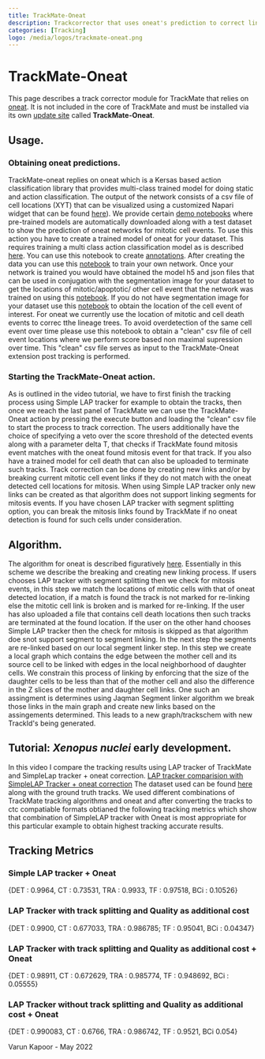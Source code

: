 ```yaml
---
title: TrackMate-Oneat
description: Trackcorrector that uses oneat's prediction to correct lineage trees
categories: [Tracking]
logo: /media/logos/trackmate-oneat.png
---
```


# TrackMate-Oneat

This page describes a track corrector module for TrackMate that relies on [oneat](https://pypi.org/project/oneat/). It is not included in the core of TrackMate and must be installed via its own [update site](/update-sites/following) called **TrackMate-Oneat**.

## Usage.
### Obtaining oneat predictions.
TrackMate-oneat replies on oneat which is a Kersas based action classification library that provides multi-class trained model for doing static and action classification. The output of the network consists of a csv file of cell locations (XYT) that can be visualized using a customized Napari widget that can be found [here](https://github.com/Kapoorlabs-CAPED/CAPED-AI-oneat/blob/main/Notebooks/Visualize_seg_free_action_classification_napari.ipynb)). We provide certain [demo notebooks](https://github.com/Kapoorlabs-CAPED/CAPED-AI-oneat/tree/main/Demo) where pre-trained models are automatically downloaded along with a test dataset to show the prediction of oneat networks for mitotic cell events.
To use this action you have to create a trained model of oneat for your dataset. This requires training a multi class action classification model as is described 
[here](https://github.com/Kapoorlabs-CAPED/CAPED-AI-oneat/blob/main/Notebooks/Segmentation_free_dynamic_training_data_creator.ipynb). You can use this notebook to create [annotations](https://github.com/Kapoorlabs-CAPED/CAPED-AI-oneat/blob/main/Notebooks/Training_data_maker.ipynb). After creating the data you can use this [notebook](https://github.com/Kapoorlabs-CAPED/CAPED-AI-oneat/blob/main/Notebooks/Train_action_classification_model.ipynb) to train your own network. Once your network is trained you would have obtained the model h5 and json files that can be used in conjugation with the segmentation image for your dataset to get the locations of mitotic/apoptotic/ other cell event that the network was trained on using this [notebook](https://github.com/Kapoorlabs-CAPED/CAPED-AI-oneat/blob/main/Notebooks/Visualize_seg_with_action_classification_napari.ipynb). If you do not have segmentation image for your dataset use this [notebook](https://github.com/Kapoorlabs-CAPED/CAPED-AI-oneat/blob/main/Notebooks/Visualize_seg_free_action_classification_napari.ipynb) to obtain the location of the cell event of interest. For oneat we currently use the location of mitotic and cell death events to correc tthe lineage trees. To avoid overdetection of the same cell event over time please use this notebook to obtain a "clean" csv file of cell event locations where we perform score based non maximal supression over time. This "clean" csv file serves as input to the TrackMate-Oneat extension post tracking is performed. 



### Starting the TrackMate-Oneat action.
As is outlined in the video tutorial, we have to first finish the tracking process using Simple LAP tracker for example to obtain the tracks, then once we reach the last panel of TrackMate we can use the TrackMate-Oneat action by pressing the execute button and loading the "clean" csv file to start the process to track correction. The users additionally have the choice of specifying a veto over the score threshold of the detected events along with a parameter delta T, that checks if TrackMate found mitosis event matches with the oneat found mitosis event for that track. If you also have a trained model for cell death that can also be uploaded to terminate such tracks. Track correction can be done by creating new links and/or by breaking current mitotic cell event links if they do not match with the oneat detected cell locations for mitosis. When using Simple LAP tracker only new links can be created as that algorithm does not support linking segments for mitosis events. If you have chosen LAP tracker with segment splitting option, you can break the mitosis links found by TrackMate if no oneat detection is found for such cells under consideration.

## Algorithm.

The algorithm for oneat is described figuratively [here](https://github.com/kapoorlab/imagej.github.io/blob/main/media/plugins/trackmate/actions/TrackMate-oneat-algorithm.jpg).
Essentially in this scheme we describe the breaking and creating new linking process. If users chooses LAP tracker with segment splitting then we check for mitosis events, in this step we match the locations of mitotic cells with that of oneat detected location, if a match is found the track is not marked for re-linking else the mitotic cell link is broken and is marked for re-linking. If the user has also uploaded a file that contains cell death locations then such tracks are terminated at the found location. If the user on the other hand chooses Simple LAP tracker then the check for mitosis is skipped as that algorithm doe snot support segment to segment linking. In the next step the segments are re-linked based on our local segment linker step. In this step we create a local graph which contains the edge between the mother cell and its source cell to be linked with edges in the local neighborhood of daughter cells. We constrain this process of linking by enforcing that the size of the daughter cells to be less than that of the mother cell and  also the difference in the Z slices of the mother and daughter cell links. One such an assingment is determines using Jaqman Segment linker algorithm we break those links in the main graph and create new links based on the assingements determined. This leads to a new graph/trackschem with new TrackId's being generated.


## Tutorial: *Xenopus nuclei* early development.
In this video I compare the tracking results using LAP tracker of TrackMate and SimpleLap tracker + oneat correction. 
[LAP tracker comparision with SimpleLAP Tracker + oneat correction](https://youtu.be/9HZvWxr2fsY) The dataset used can be found [here](https://zenodo.org/record/6591369#.YpOTwXZBy3A) along with the ground truth tracks. We used different combinations of TrackMate tracking algorithms and oneat and after converting the tracks to ctc compatiable formats obtianed the following tracking metrics which show that combination of SimpleLAP tracker with Oneat is most appropriate for this particular example to obtain highest tracking accurate results.

## Tracking Metrics

### Simple LAP tracker + Oneat

{DET : 0.9964,    CT : 0.73531,   TRA : 0.9933,    TF : 0.97518,  BCi : 0.10526}

### LAP Tracker with track splitting and Quality as additional cost

{DET : 0.9900,    CT : 0.677033,   TRA :	0.986785;  TF : 0.95041,  BCi :	0.04347}

### LAP Tracker with track splitting and Quality as additional cost + Oneat

{DET : 0.98911,    CT :	0.672629,    TRA : 0.985774,   TF :	0.948692,   BCi : 0.05555}

### LAP Tracker without track splitting and Quality as additional cost + Oneat
{DET : 0.990083,   CT :	0.6766,      TRA : 0.986742, TF : 0.9521, BCi	0.054}







Varun Kapoor - May 2022

